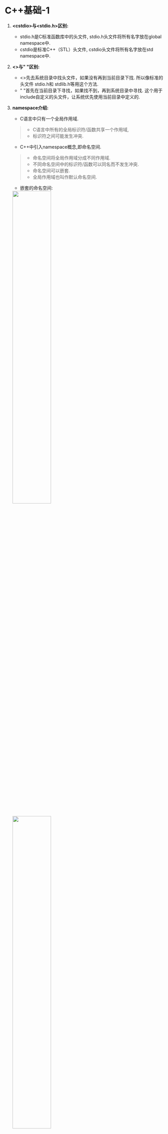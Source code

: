 # C++基础-1

1. **\<cstdio>与<stdio.h>区别:**
   - stdio.h是C标准函数库中的头文件, stdio.h头文件将所有名字放在global namespace中.
   - cstdio是标准C++（STL）头文件, cstdio头文件将所有名字放在std namespace中.
2. **<>与" "区别:**
   - <>先去系统目录中找头文件，如果没有再到当前目录下找. 所以像标准的头文件 stdio.h和 stdlib.h等用这个方法.
   - " "首先在当前目录下寻找，如果找不到，再到系统目录中寻找. 这个用于include自定义的头文件，让系统优先使用当前目录中定义的.
3. **namespace介绍:**
   - C语言中只有一个全局作用域.
   > - C语言中所有的全局标识符/函数共享一个作用域, 
   > - 标识符之间可能发生冲突.

   - C++中引入namespace概念,即命名空间.
   > - 命名空间将全局作用域分成不同作用域.
   > - 不同命名空间中的标识符/函数可以同名而不发生冲突.
   > - 命名空间可以嵌套.
   > - 全局作用域也叫作默认命名空间.

   - 嵌套的命名空间:
   <img src="../image/screenshot_namespace.png" width="50%" height="50%" />
   <img src="../image/screenshot_namespace1.png" width="50%" height="50%" />

   using指令: 可以使用using namespace 指令告诉编译器后续代码正在使用那个命名空间中的标识符/函数.
4. **继承和派生类:**
   - 继承允许我们依据另一个类来定义一个类,这使得创建和维护一个应用程序变得更容易,也达到了重用代码功能和提高效率的效果.
   - 当创建一个类时,不需要重新编写成员变量和成员函数,只需要指定新建的类继承一个已有的类即可.这个已有的类称为基类, 新建的类称为派生类.
   例: 
      单继承:`class derived-class: public/protected/private base-class`  
      多继承: `class derived-class: public/protected/private base-class, public/protected/private base-class1`
   - 继承有三种继承类型:public, protected, private. 我们通常使用public.
     公有继承(public): 当一个类派生自公有基类时,基类的公有成员也是派生类的公有成员,基类的保护成员也是派生类的保护成员,基类的私有成员不能直接被派生类访问,但是可以通过调用基类的公有和保护成员来访问.
     保护继承(protected): 当一个类派生自保护基类时, 基类的公有和保护成员将称为派生类的保护成员.
     私有继承(private): 当一个类派生自私有基类时, 基类的公有和保护成员将成为派生类的私有成员.
5. **访问控制和继承:**
   **在没有继承的情况下，protected和private相同.**
    ![截图](../image/screenshot.png)
6. **重载运算符和重载函数:**  
   - 当调用一个重载函数或重载运算符时，编译器通过所使用的参数类型与定义中的参数类型进行对比,决定选用最合适的定义,选择最合适的重载函数或重载运算符的过程称为**重载决策**.
   - 重载函数: 在同一作用域内,可以声明几个功能类似的同名函数,但是这些函数的形参(个数或类型或顺序)必须不同.
   - 重载运算符: 可以重新定义或重载C++内置的大部分运算符.
      > 重载的运算符是带有特殊名称的函数,函数名是由关键字operator和其后要重载运算符符号构成的,与其他函数一样,重载运算符有一个返回类型和一个参数列表.例:`Box operator+(const Box& b)`
    <img src="../image/screenshot_operator.png" width="30%" height="30%" />
   - 上图例子中中的 if (p1 == p2) 语句，相当于对象p1调用函数“operator==”，把对象p2作为一个参数传递给该函数，从而实现了两个对象的比较。
7. **多态和虚函数:**
   
   <img src="../image/screenshot_duotai.png" width="30%" height="30%" />

   - 上图中导致输出错误的原因是调用函数area()被编译器设置为基类中的版本,这就是所谓的**静态多态**或**静态链接**-函数调用在程序执行前就已经设置好了,故也叫**早绑定**.
  
   <img src="../image/screenshot_duotai_virtual.png" width="30%" height="30%" />

   - 上图中输出正确结果原因是area()函数会在每个子类中具有不同的实现.这就是**多态**的一般使用方式.
   - 虚函数: 是在基类中使用关键字virtual声明的函数. 在派生类中重新定义基类中定义的虚函数时, 会告诉编译器不要静态链接到该函数, 这种操作称为**动态链接**或**后期绑定**.
   - 纯虚函数: 在基类中定义虚函数，以便在派生类中重新定义该函数更好地适用于对象，但是您在基类中又不能对虚函数给出有意义的实现，这个时候就会用到纯虚函数。

   - **虚函数机制：每个含有虚函数的类都有各自的一张虚函数表VTABLE。每个派生类的VTABLE继承了它各个基类的VTABLE，如果基类VTABLE中包含某一项（虚函数的入口地址），则其派生类的VTABLE中也将包含同样的一项，但是两项的值可能不同。如果派生类中重载了该项对应的虚函数，则派生类VTABLE的该项指向重载后的虚函数，如果派生类中没有对该项对应的虚函数进行重新定义，则使用基类的这个虚函数地址。在创建含有虚函数的类的对象的时候，编译器会在每个对象的内存布局中增加一个vptr指针项，该指针指向本类的VTABLE。在通过基类对象的指针（设为bp）调用一个虚函数时，编译器生成的代码是先获取所指对象的vtb1指针，然后调用vtb1所指向类的VTABLE中的对应项（具体虚函数的入口地址）.**

    ```cpp
      // C++ program for function overriding 

      #include <bits/stdc++.h> 
      using namespace std; 

      class base 
      { 
      public: 
      virtual void print () 
      { cout<< "print base class" <<endl; } 

      void show () 
      { cout<< "show base class" <<endl; } 
      }; 

      class derived:public base 
      { 
      public: 
      void print () //print () is already virtual function in derived class, we could also declared as virtual void print () explicitly 
      { cout<< "print derived class" <<endl; } 

      void show () 
      { cout<< "show derived class" <<endl; } 
      }; 

      //main function 
      int main() 
      { 
      base *bptr; 
      derived d; 
      bptr = &d; 

      //virtual function, binded at runtime (Runtime polymorphism) 
      bptr->print(); 

      // Non-virtual function, binded at compile time 
      bptr->show(); 

      return 0; 
      } 

    ```

      > `virtual int area() = 0;` = 0 告诉编译器,函数没有主体, 是纯虚函数.
    当类声明中包含纯虚函数时，这个类就称为一个**抽象基类**, 抽象类不能创建对象.
    [抽象基类](https://mp.weixin.qq.com/s?__biz=MzI3MDQyMDE2OQ==&mid=2247483809&idx=1&sn=144348310332b6a5de32155a7b4318a6&chksm=ead01007dda79911218cc31d467f41635e28f909e22778e83b490cc842a476151ceeb6713c95&mpshare=1&scene=1&srcid=&sharer_sharetime=1592918136665&sharer_shareid=87c63c66f42a4150bca9a3d2a69b5061&exportkey=A7%2B%2Fuf0ZpqScS3kyQlBUPuM%3D&pass_ticket=R96mvFDYo82O%2Fc57eWjA4QoEvDw%2F%2BpQ1a7j09aliMQ1EM4LeBaECwTCGmavT3NOK#rd)

    <img src="../image/lingxingjicheng.png" width="30%" height="30%" />

   - **多重继承:** 继承一个以上的基类, 多重继承容易产生的问题是菱形继承，带来的问题就是`derivedClass`和`baseClass`之间有两条通道，因此在构造`derivedClass`时会调用两次`baseClass`.解决这个问题的方法是采用虚继承——`virtual`继承. 
   [多重继承](https://mp.weixin.qq.com/s?__biz=MzI3MDQyMDE2OQ==&mid=2247483809&idx=1&sn=144348310332b6a5de32155a7b4318a6&chksm=ead01007dda79911218cc31d467f41635e28f909e22778e83b490cc842a476151ceeb6713c95&mpshare=1&scene=1&srcid=&sharer_sharetime=1592918136665&sharer_shareid=87c63c66f42a4150bca9a3d2a69b5061&exportkey=A7%2B%2Fuf0ZpqScS3kyQlBUPuM%3D&pass_ticket=R96mvFDYo82O%2Fc57eWjA4QoEvDw%2F%2BpQ1a7j09aliMQ1EM4LeBaECwTCGmavT3NOK#rd)

8. **数据抽象和数据封装:**
   - 数据抽象指只向外界提供关键信息,并隐藏实现细节.C++类为数据抽象提供了可能,其可以向外界提供用于操作的公有方法,外界实际上并不清楚类的内部实现.
   - 数据抽象和数据封装的好处:
     > 类的内部受到保护,不会因无意的用户级错误导致对象状态受损.
     > 类实现可能随着时间的推移而发生变化,以便对应不断变化的需求,或者应对那些要求不改变用户级代码的错误报告。
9.  **预处理器:**
    - 预处理器是一些指令,指示编译器在实际编译之前所需完成的预处理.
    - 所有的预处理器指令都是以(#)开头,只有空格符可以出现在预处理器之前,预处理器指令不是C++语言,所以它们不会以分号(;)结尾.
      > `#include`指令用于把头文件包含到源文件中.
    - #define预处理指令用于创建符号常量,该符号常量通常被称为**宏**.
      > 例: `#define PI 3.14159`
    - 参数宏:使用#define来定义一个带参数的宏.
      > 例: `#define MIN(a,b) (a < b ? a : b)`
    - 条件编译: 可以用来有选择的对部分程序源代码进行编译.
      <img src="../image/screenshot_define.png" width="100%" height="100%" />
10. **信号处理:**
    - 信号是由操作系统传给进程的中断,会提前终止一个程序,可以通过ctrl+c产生中断.
    - 下表所列信号可以在程序中捕获:
      <img src="../image/screenshot_signal.png" width="70%" height="70%" />
    - C++信号处理库提供signal函数来捕获突发/中断事件.
      > 例: `signal(SIGINT, signalHandler);`  //捕获到ctrl+c中断时执行signalHandler函数.
    - raise()函数:其可以生成突发/中断信号.
      > 例: `raise( SIGINT);` // 可以产生一个与ctrl+c效果相同的一个中断.
11. **异常处理:**
    - C++异常是指在程序运行时发生的特殊情况,比如尝试除以零操作.
    - C++异常处理涉及到三个关键字:
      > throw: 当出现问题时,程序会抛出一个异常.
      > catch: 用于捕获异常,可以捕获C++标准内置的异常(定义在\<exception>中)),也可以自定义异常.
      > try: try块中放置可能抛出异常的代码,try块中的代码被称为**保护代码**.
12. **动态内存:**
    - C++程序中的内存分为两部分:
      > - 栈: 在函数内部声明的所有变量都占用栈内存.
      > - 堆: 用于动态内存分配.
    - 很多时候,我们无法提前预知需要多少内存来存储某个定义变量中的特定信息,所需内存的大小需要在运行时才能确定,这时就需要分配堆中的内存,使用new和delete运算符.
      > 例: `int *array=new int [m];`  //动态分配,数组长度为 m
13. **模板:**
    [模板讲解](https://blog.csdn.net/lms1008611/article/details/81985815)
    - 人们需要编写多个形式和功能都相似的函数或类, 于是C++引人了**函数模板**和**类模板**, 编译器从函数模板和类模板可以自动生成多个函数和类，避免了程序员的重复劳动.
      例: ./template/template.c
    * 函数模板:
    > 函数模板可以用来创建一个通用的函数，以支持多种不同的形参，避免重载函数的函数体重复设计.
    ```
      template<typename(或class) T>
      <返回类型><函数名>(参数表)
      {
        函数体
      }
    ```
14. **智能指针:**
    - 动态内存管理经常会出现两种问题: 一种是忘记释放内存, 会造成内存泄漏; 一种是尚有指针引用内存的情况下就释放了它, 就会产生引用非法内存的指针.
    - 为了更加容易（更加安全）的使用动态内存, 引入了智能指针的概念. 智能指针的行为类似常规指针, 重要的区别是它负责自动释放所指向的对象.
    - 智能指针分类:
      > unique_ptr: 持有对对象的独有权, 即unique_ptr不共享它所管理的对象(两个unique_ptr不能指向一个对象).
      > shared_ptr: 共享所有权的智能指针，允许多个指针指向同一个对象.
      > weak_ptr: 不控制所指向对象生存期的智能指针，它指向一个由shared_ptr管理的对象，将一个weak_ptr绑定到一个shared_ptr不会改变shared_ptr的引用计数。一旦最后一个指向对象的shared_ptr被销毁，对象就会被释放，即使有weak_ptr指向对象，对象还是会被释放.
15. **引用:**
    - 引用不是对象, 而是一个对象的一个别名.
    - 定义指针时编译器会自动分配内存, 而引用不会单独分配空间.
    - 指针作为参数时, 会拷贝指针作为参数, 由于指针指向的是一个对象, 因此在函数内可以实现对指针所指向对象的修改. 引用作为参数时, 实际是传递对象的本身因此不需要拷贝. 
16. **vector:**
    - vector将元素存储在连续内存空间中, 当添加的元素超过原先分配的内存大小时, 就需要重新申请空间, 并把原来的元素移到新的内存中. 通常vector实现通常会比空间需求分配更大的空间, 以避免在添加元素时频繁的重新分配空间并对数据进行移动.
17. **class**和**struct**: 本质没有区别(都可以定义类), 只是默认访问控制权限不同(class默认为private, struct默认为public)
18. **sizeof**: 其是操作符而不是函数, 结果为参数数据占用的空间大小而不是参数维数.
    **strlen**: 从参数所指向的内存开始往后计数, 直到内存中的内容为0(即'\0').
    **string**: 字符串是以'\0'结尾的字符数组.

    <table><tr><td bgcolor=AntiqueWhite>char *str3 = "hello";//最后有一个”隐形“的'\0'
    
    printf("test3 %lu %lu\n\n", sizeof(str3), strlen(str3)); //8 5
    注: str3并不是一个数组，而是一个字符指针, 因此sizeof(str3)为8, strlen还是从str3指向的地址开始，直到遇到’\0’，即得到长度5</td></tr></table>
    <table><tr><td bgcolor=AntiqueWhite> char str1[8] = "hello";
    
    printf("test1 %lu %lu\n\n", sizeof(str1), strlen(str1)); //8 5
    注: str1占用空间是8，而strlen仍然是5</td></tr></table>
    <table><tr><td bgcolor=AntiqueWhite> char str2[] = {'h','e','l','l','o'};
    
    printf("test2 %lu %lu\n\n", sizeof(str2), strlen(str2)); //5 10
    注: 在str2中没有看到'\0'，所以你可能看到的结果是10，也可能是另外一个莫名其妙的值，甚至可能导致程序崩溃</td></tr></table>
    <table><tr><td bgcolor=AntiqueWhite> char str4[] = "hello";
    
    testArr(str4);//8 5 
    注: 当数组作为参数时，实际上只是一个指针，所以用sizeof计算时，会得到8</td></tr></table>
    <table><tr><td bgcolor=AntiqueWhite> char str6[10] = {0};
    
    printf("test6 %lu %lu\n\n", sizeof(str6), strlen(str6)); //10 0
    注: sizeof结果为10，但是由于都是0，因此strlen得到长度位0</td></tr></table>
    <table><tr><td bgcolor=AntiqueWhite> char str7[5] = "hello";
    
    printf("test7 %lu %lu\n\n", sizeof(str7), strlen(str7)); //5 10
    注: sizeof结果是5，它没有空间容纳最后的’\0’, 因此导致strlen计算的结果和test2一样，可能会是任意值</td></tr></table>

19. **const用法:**
	参考资料[链接](https://www.jb51.net/article/118141.htm)
	1. 修饰常量:
	> * 基本原则: const 变量不可修改.
	2. const与指针:
	> const与指针的关系分为两种: 
	> * `const int* val`或`int const *val`: 可以改变指针指向，不能改变所指变量的值.
	> * `int* const val`: 不能改变指针指向，可以改变所指变量的值.
	> 总结: **左定值, 右定向**
    3. const修饰类对象:
	> * 基本原则: const修饰类对象时，其对象中的任何成员都不能被修改. const修饰的对象，该对象的任何非const成员函数都不能调用该对象，因为任何非const成员函数都会有修改成员变量的可能.
	4. const修饰类的成员变量
	> * 基本原则: const修饰的成员变量不能被修改，同时只能在初始化列表中被初始化，因为常量只能被初始化，不能被赋值.
	5. const修饰类的成员函数:
	> * 基本原则: 不能修改对象中的成员变量, 也不能调用类中任何非const成员函数(因为调用非const成员函数可能会修改对象中的成员变量).

20. **const常量与define宏定义的区别:**
	1. 处理阶段不同:
	> define是在预处理阶段，define常量从未被编译器看见，因为在预处理阶段就已经替换了. 而const常量在编译阶段使用.
	2. 类型和安全检查不同:
	> define没有类型，不做任何检查，仅仅是字符替换，没有类型安全检查，并且在字符替换时可能会产生意料不到的错误. const常量有明确的类型，在编译阶段会进行类型检查.
	3. 存储方式不同:
	> define是字符替换，有多少地方使用，就会替换多少次，不会分配内存. 编译器通常不会为const常量分配空间，只是将它们保存在符号表内，使他们成为一个编译期间的一个常量，没有读取内存的操作，效率也很高.
	
21. **static作用:**
	参考资料[链接](https://www.jianshu.com/p/321afbde1b48)
	1. 全局静态变量: 
   	> * 在全局变量前加关键字static, 全局变量就定义成为一个全局静态变量.
	> * 内存中位置: 静态存储区(在整个程序运行期间一直存在)
	> * 初始化: 未经初始化的全局静态变量会被自动初始化为0(自动对象的值是任意值)
	> * 静态全局变量与普通全局变量的区别在于: 全局静态变量在声明他的文件之外是不可见的，准确地说是从定义之处开始，到文件结尾．其他文件中可以定义相同名字的变量，不会产生冲突. 
	> 例: 加了static关键字的全局变量只能在本文件中使用. 例如在a.c中定义了static int a=10;那么在b.c中用extern int a是拿不到a的值得，a的作用域只在a.c中.

    2. 局部静态变量: 
   	> * 在局部变量前加上关键字static, 局部变量就变成一个局部静态变量.
	> * 内存中位置: 静态存储区
	> * 初始化: 未经初始化的全局静态变量会被自动初始化为0(自动对象的值是任意值)
	> * 作用域: 作用域仍为局部作用域，当定义它的函数或语句块结束的时候，作用域结束．但是当局部静态变量离开作用域后并没有销毁，而是仍然驻留在内存当中，只不过我们不能再对它进行访问，直到该函数再次被调用，并且值不变．
 
    3. 静态函数: 
	> * 在函数返回类型前加关键字static, 函数就定义为静态函数. 函数的定义和声明在默认情况下都是extern的, 静态函数与普通函数不同，它只能在声明它的文件中可见，不能被其他文件所使用.
	> 定义静态函数的好处在于: 静态函数不能被其他文件使用, 其他文件中可以定义相同名字的函数，不会发生冲突.

	4. 类的静态成员:
	> * 相对于非静态数据成员(每个实例都会有一个数据成员的拷贝), 静态数据成员在程序中有且仅有一个拷贝, 由该类型的实例对象所共享. 也就是说，**静态数据成员是该类的所有对象共有的**. 
	> * 因为静态数据成员在全局区，属于类所有对象共享，所以，它不属于特定的实例，在没有产生类实例的作用域也可见，即在没有产生类实例时，我们就可以操作它.
	> * 与全局变量相比，静态数据成员具有两个优势: 第一，静态数据成员没有进入程序的全局命名空间，所以不存在与其他名字冲突的可能性，另外一点，静态数据成员可以是private成员，而全局变量不行，从这一方面说，静态数据成员维护了类的封装性.

	5. 类的静态函数:
	> * 与静态数据成员一样，我们可以为类创建静态成员函数，它为类的全部实例服务．
	> * 静态成员函数的this指针是缺省的，这很好理解，因为其并不属于某一个对象; 而普通成员函数一般都隐藏了一个指向自身的this指针.
	> * 因为静态成员函数的this指针是缺省的，所以其没办法访问类的非静态成员函数（联系this指针的作用），只能访问类的静态数据成员和静态成员函数.
	> * 因为静态成员函数的this指针是缺省的，所以不能将其定义为虚函数，因为虚函数表需要通过this指针访问。同理静态成员变量也无法使用虚函数.

	**注: 对一个类中成员变量和成员函数来说，加了static关键字，则此变量/函数就没有了this指针了，必须通过类名才能访问.**

22. **指针和引用的区别:**
	1. 指针有自己的一块空间, 而引用只是一个别名.
	2. 使用sizeof看一个指针大小为8(64为操作系统), 而引用则是被引用对象的大小.
	3. 指针可以被初始化为NULL, 而引用必须被初始化且必须是一个已有对象的引用.
	4. 作为参数传递时，指针需要被解引用才可以对对象进行操作，而直接对引用的修改都会改变引用所指向的对象.

23. **数组和链表的区别:**
	参考资料[链接](https://www.nowcoder.com/tutorial/93/2550f96bf7034399a3eb6dd3dafdce82)
	1. 数组: 
	> * 数组将元素在内存中连续存放, 可以通过下标快速访问数组中的任何元素. 数组在非末尾插入和删除数据效率低, 插入和删除数据时都会产生数据在内存中的移动和拷贝.
	2. 链表:
	> * 链表中的元素在内存中不是顺序存储的，而是通过存在元素中的指针联系到一起. 如果要访问链表中一个元素，需要从第一个元素开始，一直找到需要的元素位置. 但是增加和删除一个元素对于链表数据结构就非常简单了，只要修改元素中的指针就可以了. 

24. **C++内存管理:**
	参考资料[链接](https://www.jianshu.com/p/19771f5a89ea)
	1. 栈区(stack): 存放为运行时函数分配的局部变量、函数参数、返回数据、返回地址等. 函数执行结束后栈区自动释放. 栈内存分配效率高，由操作系统和编译器自动分配，但存储空间有限.
	2. 堆区(heap): 调用new/malloc函数时在堆区动态分配内存，同时需要调用delete/free来手动释放申请的内存, 否则可能会发生内存泄露和内存越界情况.
	3. 全局区(静态区): 存储程序的全局变量和静态变量.
	4. 常量区: 常量区内存空间存储常量（包括字符串等内容）.
	5. 代码区: 代码区存放函数体的二进制代码.

25. **静态链接库与动态链接库:**
    1. 当程序与静态库链接时，库中所有的目标文件都会被copy到可执行文件中，造成代码量增多. 而动态库是在运行时才将代码copy到内存中.
    2. 因为静态库是在编译的时候就已经完成copy，所以运行速度快，而动态库是在运行的时候才拷贝需要的函数，所以运行速度慢（可以理解为静态库是以空间换了时间）.
    3. 动态库是被多个程序共享，而静态库是每个程序拥有自己的一份copy.
    4. 如果需要对程序中的库进行修改和优化，使用动态库只需要重新将库编译即可；而使用静态库则需要将依赖静态库的文件都重新编译.

26. **inline函数的作用:**
	1. 优点: 指定为内联函数避免频繁调用消耗大量的栈空间。将函数指定为inline，就是在其调用位置展开，从而能对提高运行效率(不用再去寻找函数的实现).
	2. 缺点: 在调用位置展开从而也决定了内联函数的缺点，增大了代码量，从而消耗了内存空间.

27. **extern关键字的作用:**
	告诉编译器，这是一个全局变量或函数，如果在本文件中没有找到相应的变量或函数，可以在后面或其他文件中寻找.

28. **哪些情况下必须使用初始化列表:**
	1. 初始化类的成员有两种方式，一是使用初始化列表，二是在构造函数体内进行赋值操作. 使用初始化列表主要是基于性能问题.
	2. 常量成员，引用类型成员必须采用初始化列表形式，因为这两种成员只能初始化，不能赋值.
	3. 对于没有构造函数的类类型，因为使用初始化列表可以不必调用默认构造函数来完成初始化, 而直接调用拷贝构造函数初始化，这样是非常高效的.

29. **指针函数和函数指针:**
	1. 指针函数，简单的来说，就是一个返回指针的函数，其本质是一个函数，而该函数的返回值是一个指针.
	> 例: `int *fun(int x,int y)`
	2. 函数指针: 指向函数入口地址的指针. **指向函数的指针变量不是固定指向哪一个函数的，而只是表示定义了一个这样类型的变量，它是专门用来存放函数的入口地址的; 在程序中把哪一个函数的地址赋给它，它就指向哪一个函数**.
	> * 参考资料[链接1](https://www.jianshu.com/p/405a81d8e7b4)
	> * 参考资料[链接2](https://www.jianshu.com/p/6e858052b0f9)
	> * 格式: 类型名 (*指针变量名)(函数参数列表)
	> * 函数指针的用途: 调用函数和做函数的参数.

30. **#和##区别:**
	参考资料[链接](https://www.jianshu.com/p/595bd0d4eff3)
	> #: 预处理阶段进行替换.
	> ##: 将##前面与##后面的内容做连接，构成一个新的值，这个新的值不是一个字符串.

31. **单引号(')和双引号("):**
	> 单引号: 表明单个字符.
	> 双引号: 表示字符串.

32. **野指针:**
	> 1. 定义: 指向一个已删除的对象或未申请访问受限内存区域的指针.
	> 2. 产生原因: 
	> * 未初始化指针变量: 
	`int i = 3;`
	`int* p;`
	`*p=i;`  //野指针, p指向的内存访问受限. 因为指针未初始化，**指向的内存块是随机的**.
	> * 指针释放后之后未置空(悬空指针).
	`int i = 3;`
	`int* p = new int[3]`
	`delete [] a;`
	`*p = 3; `  // 野指针, p指向的内存访问受限. 此内存块已被delete释放.

33. **register关键字:**
	> 1. register关键字请求编译器将变量尽可能存储在CPU内部存储器中, 而不是通过内存寻址访问, 以提高效率. 
		注: 如果定义了很多register变量, 可能会超过CPU的寄存器个数, 超过容量, 因此是尽可能.
	> 2. register修饰的几点限制:
	> * register变量必须是能被CPU所接受的类型. 这通常意味着register变量必须是一个单个的值，并且长度应该小于或者等于整型的长度. 不过，有些机器的寄存器也能存放浮点数.
    > * 因为register变量可能不存放在内存中，所以不能用“&”来获取register变量的地址. 由于寄存器的数量有限，而且某些寄存器只能接受特定类型的数据（如指针和浮点数），因此真正起作用的register修饰符的数目和类型都依赖于运行程序的机器，而任何多余的register修饰符都将被编译程序所忽略. 在某些情况下，把变量保存在寄存器中反而会降低程序的运行速度. 因为被占用的寄存器不能再用于其它目的; 或者变量被使用的次数不够多，不足以装入和存储变量所带来的额外开销.
    > * 早期的C编译程序不会把变量保存在寄存器中，除非你命令它这样做，这时register修饰符是C语言的一种很有价值的补充. 然而，随着编译程序设计技术的进步，在决定那些变量应该被存到寄存器中时，现在的C编译环境能比程序员做出更好的决定. 实际上，许多编译程序都会忽略register修饰符，因为尽管它完全合法，但它仅仅是暗示而不是命令.
	> 3. **C++编译器有自己的优化方式，即使不使用register关键字编译器也会自动优化.**

34. **override关键字:**
	参考资料[链接](http://c.biancheng.net/view/1561.html)
	> override关键字告诉编译器, 该函数应该**覆盖**基类中的函数. 如果该函数实际上没有覆盖任何函数, 例如形参类型不同则无法覆盖, 则会导致编译器报错.

35. **STL--string类**
* C++ 从 C 继承的字符串概念仍然是以 '\0' 为结束符的 char 数组。
* 字符串中元素的访问可使用两种方法访问字符串中的单一字符：下标操作符[] 和成员函数at()，两者区别：
  > 1）下标操作符 [] 在使用时不检查索引的有效性
	> 2) 函数 at() 在使用时会检查下标是否有效。
* find() 函数和没有搜索到期望的字符（或子串），则返回 npos；若搜索成功，则返回搜索到的第 1 个字符或子串的位置

36. **STL--容器**
容器资料[链接](http://c.biancheng.net/stl/sequence_container/)
* array<T,N> (数组容器) ：是一个长度固定的序列，有 N 个 T 类型的对象，不能增加或删除元素。
* vector<T> (向量容器) ：是一个长度可变的序列，用来存放T类型的对象。必要时，可以自动增加容量，但只能在序列的末尾高效地增加或删除元素。
* deque<T> (双向队列容器) ：是一个长度可变的、可以自动增长的序列，在序列的两端都不能高效地增加或删除元素。
* list<T> (链表容器) 是一个长度可变的、由 T 类型对象组成的序列，它以双向链表的形式组织元素，在这个序列的任何地方都可以高效地增加或删除元素。访问容器中任意元素的速度要比前三种容器慢，这是因为 list<T> 必须从第一个元素或最后一个元素开始访问，需要沿着链表移动，直到到达想要的元素。
* forward list<T> (正向链表容器) ：是一个长度可变的、由 T 类型对象组成的序列，它以单链表的形式组织元素，是一类比链表容器快、更节省内存的容器，但是它内部的元素只能从第一个元素开始访问。

37. **STL--map容器**
**map容器资料[链接](http://c.biancheng.net/stl/map/)** ,map容器是一种关联容器，对象的位置取决于和它关联的键的值。
**map容器有四种：**
  > 1. map<K,T>: 保存pair<const K,T>类型的元素。map容器中的每个键值都是唯一的，不允许有重复的键值，可以进行一对一或者一对多的映射。map容器中的元素都是有序的，元素在容器中内的顺序是通过比较键确定的。
	> 2. multimap<K,T>:与map<K,T>容器类似，也会对元素排序。不通点在于multimap容器允许使用重复的键值。
	> 3. unordered_map<K,T>:其中的pair<const K,T>元素的顺序并不是由键值确定的，而是由键值的哈希表决定的。
	> 4. unordered_map<K,T>:也可以通过键值生成的哈希值来确定对象的位置，允许有重复的键值。

38. **map容器：**
- map<K,T>每个T类型的对象都有一个关联的K类型的键。容器内对象的位置是通过比较键决定的,map 使用 less<K> 对元素排序。
- STL map 容器对元素的组织方式并没有具体要求，但元素一般都会保存在一个平衡二叉树中。容器中的元素被组织成一个平衡二叉树，因而树的高度——根节点和叶节点之间的高度是最低的。如果每个节点的左子树和右子树的高度差不超过 1，那么可以说这棵二叉树就是平衡的。
- map<K，T> 中的每个元素都是同时封装了对象及其键的 pair<const K，T> 类型对象，这里不能修改 const K，否则会影响容器结构。
- map元素创建函数：
	> pair<const K,T>和make_pair:插入map中不存在的元素。例：std::pair<char,int>('a',100)
	> make_pair <T1,T2>()  例：std::make_pair("Ann",25)
- map插入元素函数：
  > 成员函数 insert():返回一个 pair<iterator,bool> 对象。对象的成员 first 是一个map<K,T>迭代器, 它要么指向插入元素，要么指向阻止插入的元素。如果 map 中已经保存了一个和这个键相同的对象，就会出现后面这种情况。这个对象的成员变量 second (布尔型)是返回对象，如果插入成功，返回值为 true，否则为 false。
- map获取元素函数：
  > 成员函数 at() 返回的是参数键对应的对象。如果这个键不存在，就会拋出 out_of_range 异常。
	> 成员函数 find() 可以返回一个元素的迭代器，这个元素的键值和对象匹配。
- map删除元素函数：
  > 成员函数erase(): 通过迭代器或键值删除元素
- map迭代器：
  > for (std::map<char,int>::iterator it=mymap.begin(); it!=mymap.end(); ++it)
				std::cout << it->first << " => " << it->second << '\n';

39. **emplace_back()取代push_back():**
> push_back()函数向容器中加入一个临时对象时，首先会调用构造函数生成这个对象，然后调用拷贝构造函数将这个对象放入容器中，最后释放临时对象。
> emplace_back()函数向容器中加入临时对象，临时对象原地构造，没有赋值或移动的操作。
**emplace()与insert():**
> 与上例相同
**综上：emplace_back()/emplace()相比push_back()/insert()最大的作用是避免了不必要的临时变量，因此执行速度快、效率更高。**

40. **virtual析构函数**:
> 定义一个父类的指针，指向子类对象，而在delete 父类指针时，期望释放对象。但父类析构函数不加Virtual修饰，则只会调用父类析构函数，而不调用子类析构函数，导致只释放了对象的父类部分，而子类部分没有释放.

41. **explicit关键字:**
> 主要是用来修饰类的构造函数，表明该构造函数是显式的，禁止单参数构造函数的隐式转换, 即如果c++类的其中一个构造函数有一个参数，那么在编译的时候就会有一个缺省的转换操作：将该构造函数对应数据类型的数据转换为该类对象。
[explicit讲解1](https://www.jb51.net/article/101557.htm)
[explicit讲解2](https://www.cnblogs.com/gklovexixi/p/5622681.html)

42. **C++类中的特殊成员函数:**
  六个函数特殊成员函数分别是：  
  * 默认构造函数:
    > 默认构造函数指不需要参数就能初始化的构造函数。包含无参和所有参数有默认值两种类型的构造函数。
  * 复制构造函数:
    > 复制构造函数用于将一个对象复制到新创建的对象中，它用于**利用一个同类对象初始化一个新创建的对象**.
    > 复制构造函数行参必须是`const reference`原因[链接](https://www.geeksforgeeks.org/copy-constructor-argument-const/)：
    ```cpp
          #include<iostream> 
          using namespace std; 
            
          class Test 
          { 
            /* Class data members */ 
          public: 
            Test(Test &t) { /* Copy data members from t*/} 
            Test()        { /* Initialize data members */ } 
          }; 
            
          Test fun() 
          { 
              cout << "fun() Called\n"; 
              Test t; 
              return t; 
          } 
            
          int main() 
          { 
              Test t1; 
              Test t2 = fun(); 
              return 0; 
          } 
          // error: cannot bind non-const lvalue reference of type ‘Test&’ to an rvalue of type ‘Test’  Test t2 = fun();
      ```

    > 默认复制构造函数的功能局限:默认的复制构造函数是逐个复制非静态成员的值. 这种复制操作是**浅拷贝**.因此在以下场景需要提供显式地复制构造函数.
    > - 类声明中包含静态成员变量
    > - 类成员是使用new分配动态内存来初始化的指向数据的指针

  * 赋值运算符:
    > 赋值运算符在将已有的对象赋给另一个对象的时候调用.
    > 默认的赋值运算符也是对成员进行逐个的值复制——**浅拷贝**.
  * 析构函数
  * 移动构造函数
    > C++11新增，该类的右值对象为参数的构造函数，其余同复制构造函数。
  * 移动复制运算符
    > 同复制赋值运算符，唯一不同是参数为右值。
  **C++11新增了=default和=delete函数修饰符，提示编译器使用默认或者删除默认的特殊函数。需要注意的是这两个修饰符只能修饰上述特殊函数.**
  [default讲解](https://mp.weixin.qq.com/s?__biz=MzI2OTA3NTk3Ng==&mid=2649284831&idx=1&sn=177853e985bb3d443b736e7f63152a9d&chksm=f2f993b8c58e1aae2f353beefa1dd30b50ec5ecde2e9f18a5af799286deb5a125305b5232b00&mpshare=1&scene=1&srcid=0326Mq0sWvh9bTYMTlZumlTn&sharer_sharetime=1585311683398&sharer_shareid=87c63c66f42a4150bca9a3d2a69b5061&exportkey=AxJXk5ZcW%2B1aJ7YUQJGB0%2BI%3D&pass_ticket=QGB2T9QUKj9%2FDBqTZFRux2fE2MBP33SOaQpnm2b6PMup%2BAIscHX8wNq7hY6vPvW%2F#rd)
  [特殊成员函数讲解](https://www.jb51.net/article/155953.htm)

43. **多进程和多线程:**
  * 基于进程的多任务处理是**程序的并发执行**.
  * 基于线程的多任务处理是同一**程序的片段的并发执行**.
  > 多线程程序包含可以同时运行的两个或多个部分。这样的程序中的每个部分称为一个线程，每个线程定义了一个单独的执行路径.
  > 多个线程访问同一资源时，为了保证数据的一致性，最简单的方式就是使用 mutex（互斥锁）.
  [互斥锁讲解](https://www.cnblogs.com/zhanghu52030/p/9166737.html)

44. **左值,右值和左值引用,右值引用:**
  [左,右值含义](https://www.jianshu.com/p/d19fc8447eaa)
  * C++11中可以取地址的、有名字的就是左值.
  * C++11中不能取地址的、没有名字的就是右值（将亡值或纯右值）.
  **区分左值和右值的便捷方法：看能不能对表达式取地址，如果能，则为左值，否则为右值.**

  * 左值引用就是对一个左值进行引用的类型. 右值引用就是对一个右值进行引用的类型.
  **左值引用只能绑定左值，右值引用只能绑定右值，如果绑定的不对，编译就会失败.**
  
  > 1. 左值引用， 使用 T&, 只能绑定左值
  > 2. 右值引用， 使用 T&&， 只能绑定右值
  > 3. 常量左值， 使用 const T&, 既可以绑定左值又可以绑定右值
  > 4. 已命名的右值引用，编译器会认为是个左值

45. **深浅拷贝:**
  [深浅拷贝含义1](https://www.jb51.net/article/120922.htm)
  [深浅拷贝含义2](https://www.yanbinghu.com/2020/01/05/12139.html)
  * 浅拷贝:指的是仅拷贝对象的所有成员，而不包括其引用对象（例如指针指向的内容）.
  * 深拷贝:除了拷贝其成员本身的值之外，还拷贝的成员指向的动态内存区域等类似的内容.

46. **static_cast:**
  * 用于基类和派生类之间指针或引用的转换
    > 上行转换（派生类转换为基类）是安全的.
    > 下行转换（基类转换为派生类）是不安全的(因为没有动态类型检查).
  * 基本类型数据之间的转换.
  * 空指针转换为目标类型的指针.
  * 任何类型转换为`void`类型.

  注意：static_cast不能转换掉expression的const、volatile、或者__unaligned属性

47. **dynamic_cast:**
  * 用于基类和派生类之间指针或引用的转换
    > 上行转换和下行转换都是安全的，还可以用于类之间的交叉转换.

48. **const_cast:**
  * `const_cast` 用于移除变量的`const`或者`volatile`限定符(只能进行指针、引用类型转换).

49. **reinterpret_cast:**
  * `reinterpret_cast`可以用来处理无关类型之间的转换.

50. **原码，反码和补码:**
  * 原码，反码和补码: [原码，反码和补码讲解](http://www.itheima.com/news/20200116/103436.html)
    - 原码: 原码就是符号位加上真值的绝对值，即用第一位表示符号，其余位表示值.
      > [+1]（原码） = 0000 0001
      > [-1]（原码） = 1000 0001
      > 原码是人脑最容易理解和计算的表示方式.
    - 反码: 正数的反码是其本身，负数的反码是在其原码的基础上，符号位不变，其余各个位取反.
      > [+1] = [00000001]（原码）= [00000001]（反码）
      > [-1] = [10000001]（原码）= [11111110]（反码）
      > 可见如果一个反码表示的是负数，人脑无法直观的看出来它的数值。通常要将其转换成原码再计算.
    - 补码: 正数的补码就是其本身，负数的补码是在其原码的基础上，符号位不变，其余各位取反，最后+1.
      > [+1] = [00000001]（原码） = [00000001]（反码） = [00000001]（补码）
      > [-1] = [10000001]（原码） = [11111110]（反码） = [11111111]（补码）
      > 对于负数，补码表示方式也是人脑无法直观看出其数值的。通常也需要转换成原码在计算其数值.

    * 补码做为计算机中二进制储存形式.
    * 补码产生原因: 在计算机中的数值运算归根截底都是加法运算, 原码和反码在计算减法运算时不能解决所有问题，因此补码恰好解决了所遇到的问题.[详见](http://www.itheima.com/news/20200116/103436.html)

51. **this:**
  * `this`指针是所有成员函数的**隐含参数**, 可以通过`this`指针访问对象的非静态函数和成员变量。
  [this 指针](http://c.biancheng.net/view/170.html)

52. **类成员初始化列表:**
  [Member Initializer List](https://www.geeksforgeeks.org/when-do-we-use-initializer-list-in-c/)
  [Member Initializer List Example](https://www.geeksforgeeks.org/output-of-c-program/)
  * 优先使用成员初始化列表而不是构造函数内初始化，因为成员初始化列表效率更高些.
  > 构造函数内初始化：先调用构造函数+赋值运算符
  > 初始化列表: 拷贝构造函数

53. **类的前置声明:** (详见`./design_pattern/adapter_pattern.cpp`) 
    [类的前置声明一](https://mp.weixin.qq.com/s?__biz=MzI3MDQyMDE2OQ==&mid=2247483747&idx=1&sn=f31b2047e10cc040b68005d30f11de41&chksm=ead010c5dda799d308303a3ca44b99cb5b618f3650abc50420cebf469eeb34e3ff87f5019e13&mpshare=1&scene=1&srcid=&sharer_sharetime=1592924309287&sharer_shareid=87c63c66f42a4150bca9a3d2a69b5061&exportkey=AwZ2A%2BZsNrCDwHN6uHs%2B6AQ%3D&pass_ticket=R96mvFDYo82O%2Fc57eWjA4QoEvDw%2F%2BpQ1a7j09aliMQ1EM4LeBaECwTCGmavT3NOK#rd)

    [类的前置声明二](https://mp.weixin.qq.com/s?__biz=MzI3MDQyMDE2OQ==&mid=2247483756&idx=1&sn=77b3877bdbe4f4e2cc80dd1d64dc10ec&chksm=ead010cadda799dc4ebeab07267235595bcbb2b1a4558b5694d1199bc2eec9b230d1ec42c0f3&mpshare=1&scene=1&srcid=&sharer_sharetime=1592960426181&sharer_shareid=87c63c66f42a4150bca9a3d2a69b5061&exportkey=A7ESpiU5x4cScY7UASjmL18%3D&pass_ticket=8lPzPI0TIY4zO2p8OJ6ssxZkPe4tS%2B5wv9IW0WvqUkJXLUSr0XKlxi64x2vY7qvS#rd)

    - 类的前置声明应用场景: 利用前置类型声明解决文件循环引用.
    - 类的前置声明使用: 使用前置类型声明只允许声明这个类型的指针和引用.
    - 通过解决头文件的循环引用问题，可以有以下启发:
      > 如果使用的仅仅是一个类的指针，没有使用这个类的具体对象（非指针), 也没有访问到类的具体成员，那么前置声明就可以了. 因为指针这一数据类型的大小是特定的，编译器可以获知.
      > 如果可以不包含头文件，那就不要包含, 尽量使用前置声明解决问题(因为前置类声明不能获得类的定义，因此当用到类的成员函数或成员变量时，需要通过包含头文件的方式获取类的定义，而前置类声明无法做到这点).
      > 尽量在CPP文件中包含头文件，而不要在头文件中包含.
    - 类的前置声明优点: 使用前置类型声明只允许声明这个类型的指针和引用, 由于指针类型的大小是固定的, 因此对于上述代码来说ClassInfo类的大小始终是固定的，不管Student类有多复杂, 因此前置类型声明极大的减小了类的大小.

54. **多线程:**
    ```cpp
    #include <iostream>
    #include <thread>

    void function_1() 
    {
      std::cout << "I'm function_1()" << std::endl;
    }

    int main() 
    {
      std::thread t1(function_1);
      // do other things
      t1.join();
      return 0;
    }
    ```
    - **同时声明的多线程运行的顺序不一定与定义相同.**

    - `join()`([join与detach](https://www.jianshu.com/p/5d273e4e3cbb)): 主线程会一直阻塞直到子线程执行完成, 即等待子线程结束后在结束主线程.
    - `detach()`: 将`t1`线程放在后台运行,所有权和控制权交给`C++`托管，以确保与线程相关的资源在线程退出后能被正确的回收. 这种被分离的线程被称为**守护线程（daemon threads）**, 线程分离后即使该线程的对象被析构，线程还是能够在后台运行的，只是主线程不能通过对象名与这个线程进行通讯.

    
    - **竞争条件(race condition)([竞争条件与互斥锁](https://www.jianshu.com/p/4a2578dd9b5d)):**最常见的就是**数据竞争(data race)**,即线程之间共享数据.
    - 使用互斥锁`std::mutex`进行资源保护, **`lock()`与`unlock()`**对资源进行上锁和解锁. 但是当`lock()`和`unlock()`之间的语句发生了异常，`unlock()`语句没有机会执行进而导致导致资源一直处于上锁状态.
    - `std::lock_guard`可以解决`unlock()`未执行导致资源一直上锁的情况. `lock_guard`在类的构造函数中创建资源，在析构函数中释放资源.
  
    
    - **死锁([死锁](https://www.jianshu.com/p/c01e992a3d9d)):**当某个`mutex`上锁后一直不释放，另一个线程访问该锁保护的资源的时候，就会发生死锁，这种情况下使用`lock_guard`就可以保证析构时能释放资源，但是当需要使用两个及以上互斥元的时候，仅仅使用`lock_guard`并不能保证不会发生死锁，因此避免死锁方法如下:
    > 1. 严格规定上锁的顺序，按照相同的顺序上锁
    > 2. 如果想同时对多个互斥锁上锁，要使用`std::lock(mutex1,mutex2)`对多个互斥锁同时上锁.

    
    - **`unique_lock`([unique_lock](https://www.jianshu.com/p/34d219380d90))**: `lock_guard`只能保证在构造和析构的时候执行上锁和解锁操作，而其本身并没有提供上锁和解锁的接口, 当需要分块上锁资源时, 则需要实例化多个`lock_guard`对象, 而`unique_lock`提供了`lock()`和`unlock()`接口，能记录现在处于上锁还是没上锁状态，在析构的时候，会根据当前状态来决定是否要进行解锁. 但是`unique_lock`的效率低于`lock_guard`.

    
    
    - **`condition_variable`([condition_variable1](https://www.jianshu.com/p/c1dfa1d40f53))([condition_variable2](https://www.bbsmax.com/A/KE5Q11ly5L/))**:其中`wait()`可以让线程进入**休眠状态**, 在生产消费模式时，当消费者发现队列中没有数据时，就可以通过`wait()`让自己休眠，通过`notify_one()`唤醒处于`wait()`中的条件变量（`condition_variable`）.
    ```cpp
        #include <thread>
        #include <iostream>
        #include <queue>
        #include <mutex>
        #include <condition_variable> 

        std::mutex mx;
        std::condition_variable cv;
        std::queue<int> q;
        bool finished = false;

        void producer(int n) 
        {
          for(int i=0; i<n; ++i) 
          {
            {
              std::lock_guard<std::mutex> lk(mx);
              q.push(i);
              std::cout << "pushing " << i << std::endl;
            }
            cv.notify_one();
          }
          {
            std::lock_guard<std::mutex> lk(mx);
            finished = true;
          }
          cv.notify_one();
        }

        void consumer() 
        {
          while (true) 
          {
            std::unique_lock<std::mutex> lk(mx);
            cv.wait(lk, []{ return finished || !q.empty(); }); // 此处加条件阻塞是为了防止可能由于系统的不确定原因唤醒(被称作伪唤醒)
            /*
            while (q.empty()) // 循环判断也可以避免伪唤醒
            {
              cv.wait(lk);   
            }
            */
            while (!q.empty()) 
            {
              std::cout << "consuming " << q.front() << std::endl;
              q.pop();
            }
            if (finished) break;
          }
        }

        int main() 
        {
          std::thread t1(producer, 10);
          std::thread t2(consumer);
          t1.join();
          t2.join();
          std::cout << "finished!" << std::endl;
        }
    ```

    - **future、promise、async、packaged_task:** 这几个模板函数均是为了使线程异步运行.
    ```cpp
    #include <iostream>
    #include <thread>

    void function_1(int& var)
    {
      std::this_thread::sleep_for(std::chrono::milliseconds(5000));
      var = var * 6;
    }

    int main()
    {
      int a = 4;
      std::thread t1(function_1, std::ref(a));
      std::cout << "return var a is : " << a << std::endl;
      t1.join();
      return 0;
    }
    ```
    通过如上代码可以得到结果: `return var a is : 4`, 结果并不是期望的`24`，原因是主线程没有等到子线程执行完成就获取参数`a`. 假如想要等子线程执行完在获取相应参数需要用如下实现:
    ```cpp
    #include <iostream>
    #include <thread>
    #include <future>

    int function_1(int var)
    {
      std::this_thread::sleep_for(std::chrono::milliseconds(5000));
      return var * 6;
    }

    int main()
    {
      int a = 4;
      std::future<int> fut = std::async(function_1, a);
      std::cout << "return var a is : " << fut.get() << std::endl;
      t1.join();
      return 0;
    }
    ```
    这样主线程就会在子线程执行完后再执行`cout`打印结果. `furture get()`函数会阻塞等待子线程执行完毕并得到反馈结果.

    ```cpp
    #include <iostream>       // std::cout
    #include <functional>     // std::ref
    #include <thread>         // std::thread
    #include <future>         // std::promise, std::future

    void print_int (std::future<int>& fut) {
      int x = fut.get();
      std::cout << "value: " << x << '\n';
    }

    int main ()
    {
      std::promise<int> prom;                      // create promise

      std::future<int> fut = prom.get_future();    // engagement with future

      std::thread th1 (print_int, std::ref(fut));  // send future to new thread

      prom.set_value (10);                         // fulfill promise
                                               // (synchronizes with getting the future)
      th1.join();
      return 0;
    }
    ```
    上述代码通过`promise`可以在子线程开始执行后在设置输入参数，子线程通过`get()`函数获取该输入参数，直到获取该参数后才会继续向后执行线程，否则会阻塞在这里.

    **`packaged_task`**([packaged_task讲解](https://blog.csdn.net/xiao3404/article/details/79541301))将一个普通的可调用函数对象转换为异步执行的任务，可以通过`thread`启动而不是`std::async`或者仿函数形式启动，其执行结果返回值或所抛异常被存储于能通过`std::future`对象访问的共享状态中.

    - **多线程对象调用几种方式:**
    ```cpp
    class A
    {
      public:
        void f(int x,char c){}
        int operator()(int n){return 0;}
    };

    void foo(int n) {return 0;}

    int main()
    {
      A a;
      std::thread t1(a, 6); //传递a的拷贝给子线程
      std::thread t2(std::ref(a), 6); //传递a的引用给子线程
      std::thread t3(std::move(a), 6); //a在主线程中将不再有效
      std::thread t4(A(), 6); //传递临时创建的A对象给子线程，伪函数方式
      std::thread t5(foo, 6);
      std::thread t6([](int x){return x*x;}, 6); //lambda方式
      std::thread t7(&A::f, a, 6,'w'); //传递a的拷贝的成员函数给子线程
      std::thread t8(&A::f, &a, 6,'w'); //传递a的地址的成员函数给子线程
    }
    ```

55. **设计模式**
    - **单例设计模式**: 在整个项目中，针对某一类只能创建一个对象.

56. **伪函数:**
    伪函数就是一个类重载`()`运算符， 这样类对象在使用`()`操作符时，看起来就像在调用一个函数.
    ```cpp 
    class Eat
    {
    public:
      void operator()()
      {
        cout << "eat food" << endl;
      }
    };

    Eat eat;
    eat(); // eat food
    ```

57. **引用作为返回值**
```cpp
  #include <iostream>
  #include <stdio.h>
  #include <vector>

  int temp;

  class TestCase 
  {
    public:
      TestCase() {}
      ~TestCase() {}
      int &operator()(int i, int j) 
      {
        printf("operator 1 \n");
        temp = i + j;
        // int temp1 = i + j;// reference to local variable ‘temp’ returned
        // return temp1;
        return temp;
      }
    };

  int main(int argc, char const *argv[]) 
  {
    /* code */
    TestCase test;
    int a = 1;
    int b = 2;
    printf("output1 is : %d\n", test(a, b));
    test(a, b) = 66;
    printf("temp is : %d\n", temp);
    return 0;
  }
```

如上程序重载`()`运算符并以`int&`作为返回值，`int&`返回值是一个左值变量(需要返回一个左值),当在`int &operator()(int i, int j)`中定义个局部变量`temp1`时，当函数生命周期结束后局部变量`temp1`销毁,则返回值将会发生`reference to local variable ‘temp’ returned`错误，因此当返回值为引用时需要定义个全局变量`temp`， 因为实例对象`test`返回是个`int&`左值，因此可以进行`test(a, b) = 66`赋值。

58. **模板**  
  模板有如下知识点：(详见`./template/template.cpp`)  
      [template](https://www.geeksforgeeks.org/templates-cpp/)
      * 函数模板
      * 类模板
      * 模板参数缺省
      * 传递non-type参数
      * 模板和静态变量
      * 模板元编程
      * 模板特殊化[Template Specialization](https://www.geeksforgeeks.org/template-specialization-c/)
      * 可变参数模板[variadic template](https://www.jb51.net/article/53749.htm)

59. **友元函数和友元类**  
    [友元](https://www.geeksforgeeks.org/friend-class-function-cpp/?ref=lbp)  
    被声明为友元的类或者函数可以访问类中的`protected`和`private`成员.
    ```cpp
      #include <iostream> 
      class A { 
      private: 
        int a; 

      public: 
        A() { a = 0; } 
        friend class B; // Friend Class 
      }; 

      class B { 
      private: 
        int b; 

      public: 
        void showA(A& x) 
        { 
          // Since B is friend of A, it can access 
          // private members of A 
          std::cout << "A::a=" << x.a; 
        } 
      }; 

      int main() 
      { 
        A a; 
        B b; 
        b.showA(a); 
        return 0; 
      } 

    ```
  
60. **memory reorder**
    
    * 简介：内存乱序在单线程下不容易出现问题，但是当在多线程无互斥保护下(无锁情况下)时，内存乱序影响容易出现。详细参见[memory reorder](http://dreamrunner.org/blog/2014/06/28/qian-tan-memory-reordering/)

    * 解决办法：
      > 显性compiler barriers: `asm volatile`阻止内存乱序
      > 隐性compiler barriers: 使用原子库`std::atomic` 

61. **cache Hit和cache Miss**   
    [cache Hit and Miss](https://www.cnblogs.com/jokerjason/p/10711022.html)  
    * Cache是用来对内存数据的缓存。
    * CPU要访问的数据在Cache中有缓存，称为“命中” (Hit)，反之则称为“缺失” (Miss)。
    * CPU访问它的速度介于寄存器与内存之间（数量级的差别）。Cache的成本介于寄存器与内存之间。
    * 典型的存储器层次结构:
         <img src="../image/memory_struct.png" width="80%" height="80%" />  

    * CPU Cache Access latency:
         <img src="../image/speed_of_memory.png" width="80%" height="80%" />  
         从延迟上看，做一次乘法一般只要三个周期，而做一次CPU的内存访问需要167个cycle，如果需要提升程序性能，减少CPU的memory访问至关重要。 

    * cache line: ache Line可以简单的理解为CPU Cache中的最小缓存单位。内存和高速缓存之间或高速缓存之间的数据移动不是以单个字节或甚至word完,成的。相反，移动的最小数据单位称为缓存行，有时称为缓存块目前主流的CPU Cache的Cache Line大小都是64Bytes。
    

62. **volatile:**
    * volatile: 对volatile修饰变量的访问，编译器不能做任何优化(假设和推理)，都必须按部就班地与「内存」进行交互, 避免内存乱序发生。
    > volatile只作用在编译器上，但我们的代码最终是要运行在CPU上的。尽管编译器不会换序，但CPU的乱序执行已是几十年的老技术了.

    * 终极解决乱序问题方法：
    > a. 使用原子操作`std::atomic<>`，它能构建了良好的内存屏障.  
    > b. 使用`mutex`互斥锁解决.

63. **atomic:**[链接](https://blog.csdn.net/ceasadan/article/details/50467212?utm_medium=distribute.pc_relevant.none-task-blog-BlogCommendFromMachineLearnPai2-1.control&depth_1-utm_source=distribute.pc_relevant.none-task-blog-BlogCommendFromMachineLearnPai2-1.control)
    * atomic: 原子类型是封装了一个值的类型
    * 两个作用：
    > 1. 它的访问保证不会导致数据的竞争(不会发生内存乱序).
    > 2. 表示在多个线程访问同一个全局资源的时候，能够确保所有其他的线程都不在同一时间内访问相同的资源.   
    ```cpp
      #include <iostream>
      #include <thread>
      #include <vector>
      #include <atomic>

      std::atomic<int> clickCnt(0);
      void ClickAdBoard()
      {
          for (int i = 0; i < 100000; ++i)
          {
              clickCnt++;
          }
      }

      int main()
      {
          std::vector<std::thread> threads;
          for (int i = 1; i <= 10; ++i)
          {
              threads.push_back(std::thread(ClickAdBoard));
          }

          for (auto &th : threads)
          {
              th.join();
          }
          std::cout << "All Click Count:" << clickCnt << std::endl;

          return 0;
      }
    ```

    ```cpp
      #include <iostream>
      #include <thread>
      #include <vector>
      #include <mutex>
      std::mutex mu;

      std::atomic<int> clickCnt(0);
      void ClickAdBoard()
      {
          for (int i = 0; i < 100000; ++i)
          {
              mu.lock();
              clickCnt++;
              mu.unlock();
          }
      }

      int main()
      {
          std::vector<std::thread> threads;
          for (int i = 1; i <= 10; ++i)
          {
              threads.push_back(std::thread(ClickAdBoard));
          }

          for (auto &th : threads)
          {
              th.join();
          }
          std::cout << "All Click Count:" << clickCnt << std::endl;

          return 0;
      }
    ```



64. **NULL与nullptr**
    * `NULL`: 本质是0，是一个宏替换，没有类型.
    * `nullptr`:本质是0，表示空指针，但是具备了类型.

65. **constexpr**[链接](https://xhy3054.github.io/cpp-const-constexpr/)
    * `const`: 如果const变量的初始化值是在编译时就可以确定，则在编译时初始化; 如果const变量的初始化值是在运行时才确定，则在运行时初始化；
    * `constexpr`: 可以被用于变量或函数上，constexpr修饰的变量或函数则与编译期计算有关，要是constexpr变量或函数所使用的变量其值能够在编译时就确定，那么constexpr变量或函数就能在编译时执行计算。另一方面，要是constexpr变量或函数所使用的变量其值只能在运行时确定，那么constexpr就和一般的函数没区别.  

66. **委托构造**
    * 委托构造[委托构造](https://blog.csdn.net/guang_jing/article/details/27121951): 委托构造函数使用它所属类的其他构造函数执行它自己的初始化过程, 提升代码复用性.

    ```cpp
      #include <iostream>
      using namespace std;
      class A
      {
      private:
        int i = 5;
        string str = "初始值";

      public:
        A()
        {
          str = "委托构造函数";
          i = 99;
        }
        A(int ii) : A()
        {
          //不能写成AA(int ii):A(),i(ii)
          //委托构造函数不能再利用初始化器初始化其他数据成员
          i = ii;
        }
        void show()
        {
          cout << "i=" << i << ",str=" << str << endl;
        }
      };
      int main()
      {
        A a(10);
        a.show();
      }
    ```
67. **继承构造**[链接](https://blog.csdn.net/K346K346/article/details/81703914)  
    * 子类为完成基类初始化，在C++11之前，需要在初始化列表调用基类的构造函数，从而完成构造函数的传递。如果基类拥有多个构造函数，那么子类也需要实现多个与基类构造函数对应的构造函数,这种方式无疑给开发人员带来麻烦，降低了编码效率.
    ```cpp
      class Base {
      public:
        Base(int v): _value(v), _c(0){}
        Base(char c): _value(0), _c(c){}
      private:
        int _value;
        char _c;
      };

      class Derived: public Base {
      public:
        // 初始化基类需要透传参数至基类的各个构造函数，非常麻烦
        Derived(int v) :Base(v) {}
        Derived(char c) :Base(c) {}

        // 假设派生类只是添加了一个普通的函数
        void display() {
          // dosomething		
        }
      };
    ```
    * 从 C++11 开始，推出了继承构造函数（Inheriting Constructor），使用 using 来声明继承基类的构造函数.
    ```cpp
      class Base {
      public:
        Base(int v) :_value(v), _c(0){printf("base construct one: %d %d\n",this->_value,this->_c);}
        Base(char c): _value(0), _c(c){printf("base construct two: %d %d\n",this->_value,this->_c);}
      private:
        int _value;
        char _c;
      };

      class Derived :public Base {
      public:
        // 使用继承构造函数
        using Base::Base;

        // 假设派生类只是添加了一个普通的函数
        void display() {
          //dosomething		
        }
      };

      int main(int argc, char const *argv[]) {
        Derived de(57);

        return 0;
      }
    ```

    * 注意：  
      > 继承构造函数无法初始化派生类数据成员, 继承构造函数的功能是初始化基类，对于派生类数据成员的初始化则无能为力.
      > 1. C++11 特性就地初始化成员变量，可以通过 =、{} 对非静态成员快速地就地初始化，以减少多个构造函数重复初始化变量的工作，注意初始化列表会覆盖就地初始化操作.
        ```cpp
          class Base {
          public:
            Base(int v) :value_(v), c_(0){printf("Base construct one: %d %d\n",this->value_,this->c_);}
            Base(char c): value_(0), c_(c){printf("Base construct two: %d %d\n",this->value_,this->c_);}
          private:
            int value_;
            char c_;
          };

          class Derived :public Base {
          public:
            // 使用继承构造函数
            using Base::Base;

            void display() {}

            private:
              double data_{7.3};
          };

          int main(int argc, char const *argv[]) {
            Derived de(12);
            return 0;
          }
        ```
      > 2. 新增派生类构造函数，使用构造函数初始化列表. 
      ```cpp
        class Base {
        public:
          Base(int v) :value_(v), c_(0){printf("Base construct one: %d %d\n",this->value_,this->c_);}
          Base(char c): value_(0), c_(c){printf("Base construct two: %d %d\n",this->value_,this->c_);}
        private:
          int value_;
          char c_;
        };

        class Derived :public Base {
        public:
          // 使用继承构造函数
          using Base::Base;

          Derived(int a, double b) : Base(a), data_(b) {printf("Derived construct one: %f \n",this->data_);}

          void display() {}

          private:
            double data_;
        };

        int main(int argc, char const *argv[]) {
          Derived de(12, 22.3);
          return 0;
        }
      ```

68. **final**
    `final`:指定某个类不能被其他类继承或某个虚函数不能被重写.
    ```cpp
      class Base
      {
      public:
        Base() {}
        virtual void func_foo() final{}
      };

      class Derived final :public Base {
      public:
        Derived(){}
        void func_foo(){}

      };

      class Derived1 :public Derived {
      public:
        Derived(){}
      };
    ``` 

    * 代码中的`Derived`类后的`final`表示`Derived`不能被其他类继承，`virtual void func_foo() final{}`中的`final`表示`func_foo()`函数不能被子类重写.

69. **lambda(匿名函数)**
    * 当某个函数仅应用一次并且不想单独命名时采用lambda表达式.
    * 语法：
      > [ capture clause ] (parameters) -> return-type  
      > {   
      >   definition of method   
      > } 

    * 按值捕获： 通过`[]`捕获的值在`lambda`内部是`const`类型的，想要修改需要`mutable`修饰`lambda`表达式，传入`lambda`内部的值不会影响`lambda`外的值.
      ```cpp
          int b = 6;
          auto f = [b](int in) { return b + in + 2; }(1); // f = 9  返回值

          int b1 = 12;
          auto f = [b1](int in,int in1) { return b1 + in+ in1 + 2; }(1,3); // f = 18  返回值

          int b2 = 5;
          auto f = [b2]() { return b2 + 2; }; // f() = 7  *****f()是该匿名函数的名字，可以通过f()方式调用匿名函数

          auto f = [](int a) { return a + 3; }; 
          f(5);// f() = 8  *****f()是该匿名函数的名字，可以通过f(5)方式调用匿名函数

          int b = 6;
          auto ret = [b]() mutable { return ++b; }; // ret = 7, b = 6  按值捕获
      ``` 

    * 按引用捕获：通过`[&变量]`捕获的值在`lambda`内部是可修改的，且传入`lambda`内部的值会同步影响`lambda`外的值.
      ```cpp
          int a = 9;
          auto f = [&a](){return ++a;}; // f()= 10, a = 10  按引用方式捕获 
      ```

    * `[=](){}`: 按值方式捕获所有变量.
    * `[&](){}`: 按引用方式捕获所有变量. 
  
    * 高阶用法：
    ```cpp
        std::vector<int> v1 = {3, 1, 7, 9};
        int N = 5;
        // below snippet find first number greater than N
        // [N]  denotes,   can access only N by value
        std::vector<int>::iterator p = std::find_if(v1.begin(), v1.end(), [N](int i) {
          return i > N;
        });

        std::cout << "First number greater than 5 is : " << *p << std::endl;  // First number greater than 5 is : 7

    ```

70. **函数包装器(functional)**
    * 匿名函数包装器:
      ```cpp 
      std::function<int(int)> f = [](int a) 
      {
        return a + 3;
      };

      std::cout << "output is : " << f(3)<<std::endl; // output is : 6
      ```

    * 普通函数包装器:
    ```cpp 
      double test(int a)
      {
        return  a * 6.5f;
      }

      std::function<double(int)> f = test;
      std::cout << "output is : " << f(3)<<std::endl; // output is : 19.5
    ```

    * 类成员函数
    ```cpp 
      class Test
      {
      public:
        double test(int a,int b)
        {
          return a * b * 1.0f;
        }
      };

      std::function<double(Test *, int, int)> f = &Test::test;
      Test t;
      std::cout << "output is :" << f(&t, 3, 5) << std::endl; // output is :15
    ```

    * 伪函数
    ```cpp
      class Test
      {
      public:
        double test(int a,int b)
        {
          return a * b * 1.0f;
        }

        int operator()(int a)
        {
          return a * 10;
        }
      };

      std::function<int(Test *, int)> f = &Test::operator();
      Test t;
      std::cout << "output is :" << f(&t,7) << std::endl; // output is :70
    ```

71. **bind机制**  
    * 主要在回调函数时应用，bind封装多余的参数返回带更少参数的函数，便于回调函数使用。 
    * 函数和参数的绑定
    ```cpp
      int add(int a, int b, int c)
      {
        std::cout << "input is : " << a << ", " << b << ", " << c << std::endl;
        return a + b + c;
      }

      auto foo = std::bind(add, 1, 2, 3);
      std::cout << "output is :" << foo() << std::endl; // input is : 1, 2, 3   output is :6
    ```

    ```cpp
      int add(int a, int b, int c)
      {
        std::cout << "input is : " << a << ", " << b << ", " << c << std::endl;
        return a + b + c;
      }

      auto foo = std::bind(add, std::placeholders::_2, 2,  std::placeholders::_1); // std::placeholders::_1 占位符
      std::cout << "output is :" << foo(9,7) << std::endl;  //input is : 7, 2, 9   output is :18
    ```

72. **RAII**
    * RAII(Resource Acquisition Is Intialization), 是C++的一种管理资源、避免泄漏的惯用法.
    * RAII的做法是使用一个对象，在其构造时获取对应的资源，在对象生命期内控制对资源的访问，使之始终保持有效，最后在对象析构的时候，释放构造时获取的资源

73. **空/野指针调用虚函数:**
```cpp
      #include <cstdio>
      #include <iostream>

      class Base
      {
      public:
          Base() = default;
          virtual ~Base() = default;

          void funcA()
          {
              printf("Base funcA\n");
          }

          virtual void funcB()
          {
              printf("Base funcB\n");
          }
      };

      int main()
      {
          Base base;
          base.funcA(); //Base funcA
          base.funcB(); //Base funcB

          Base *base1 = new Base();
          base1->funcA(); //Base funcA
          base1->funcB(); //Base funcB

          Base *base3 = nullptr;
          base3->funcA(); //Base funcA
          base3->funcB(); //Segmentation fault (core dumped)
      }
```  
**上面程序中导致出现`Segmentation fault (core dumped)`的原因如下：因为类的成员变量调用是通过指针偏移的方式进行的，又因为虚函数的调用机制是通过虚表指针和虚函数表来实现的，而虚表指针又是成员变量，而`Base *base3 = nullptr`中`base3`是一个空对象，所以在进行指针偏移时会出现程序崩溃。**

```cpp
      #include <cstdio>
      #include <iostream>

      class Base
      {
      public:
          Base() = default;
          virtual ~Base() = default;

          void funcA()
          {
              nums_ = 1;
              printf("Base funcA\n");
          }

          virtual void funcB()
          {
              printf("Base funcB\n");
          }
        
      private:
        int nums_;
      };

      int main()
      {
          Base base;
          base.funcA(); //Base funcAs
          base.funcB(); //Base funcB

          Base *base1 = new Base();
          base1->funcA(); //Base funcA
          base1->funcB(); //Base funcB

          Base *base3 = nullptr;
          base3->funcA(); //Segmentation fault (core dumped)
          base3->funcB(); //Segmentation fault (core dumped)
      }
```  
上面程序产生程序崩溃的实际原因和第一个程序相同。

74. **unique_ptr和shared_ptr实现原理：**   
[智能指针实现原理1](https://zhuanlan.zhihu.com/p/103903319)  
[智能指针实现原理2](https://www.jianshu.com/p/b6ac02d406a0)  
* `unique_ptr`: 对独占资源的管理，`unique_ptr`模板类中禁用了拷贝构造函数和拷贝赋值运算符重载，你无法拷贝unique_ptr指针，进而实现了独享资源的管理，但是`unique_ptr`模板类定义了移动语义，可以将资源管理权转移到另一个`unique_ptr`, 移交后，源指针指向的资源就不存在了.

* `shared_ptr`: 共享资源的管理，通过引用计数`use_count`来管理对象，当`shared_ptr`拷贝构造或拷贝赋值运算符时引用计数会增加，当`shared_ptr`析构时引用计数会减少，直至引用计数为零释放资源. 为了保证多线程安全引用计数成员变量采用原子类型`(atomic)`来保证.   

75. **指针传递混淆点：**
```cpp
    #include <cstdio>
    #include <iostream>
    #include <memory>

    void test(int *x)
    {
        printf("test before x address is : %p\n", x); //test before x address is : (nil)
        x = new int(6);
        printf("test after x address is : %p\n", x); //test after x address is : 0x560fe19be280
        printf("test after x value is : %d\n", *x); //test after x value is : 6
    }

    int main()
    {
        int *a = nullptr;
        printf("variable a address is : %p\n", a); //variable a address is : (nil)
        test(a);
        printf("variable a is : %d\n", *a); //Segmentation fault (core dumped)
    }
```
上面代码最终会发生`Segmentation fault (core dumped)`错误，产生原因是因为函数中参数都是值传递，而指针本质上也是传值. 可以采用如下两种修改错误：

```cpp
    #include <cstdio>
    #include <iostream>
    #include <memory>

    void test(int **x)
    {
        printf("test before x address is : %p\n", *x); //test before x address is : (nil)
        *x = new int(2);
        printf("test after x address is : %p\n", *x); //test after x address is : 0x558264bfa280
        printf("test after x value is : %d\n", **x); //test after x value is : 2
    }

    int main()
    {
        int *a = nullptr;
        printf("variable a address is : %p\n", a); //variable a address is : (nil)
        test(&a);
        printf("variable a is : %d\n", *a); //variable a is : 2
    }
```

```cpp
    #include <cstdio>
    #include <iostream>
    #include <memory>

    void test(int *x)
    {
        printf("test before x address is : %p\n", x); //test before x address is : 0x7ffdb6a76e84
        *x = 3;
        printf("test after x address is : %p\n", x); //test after x address is : 0x56544f7f2280
        printf("test after x value is : %d\n", *x); //test after x value is : 3
    }

    int main()
    {
        int a = 0;
        printf("variable a address is : %p\n", &a); //variable a address is : 0x7ffdb6a76e84
        test(&a);
        printf("variable a is : %d\n", a); //variable a is : 3
    }
```

76. **C++11、C++14、C++17**
  
    * C++14新特性：[链接](https://segmentfault.com/a/1190000023441427)
    > 1. 函数返回值类型推导
    > 2. lambda参数auto
    > 3. 变量模板
    > 4. 别名模板
    > 5. `std::make_unique`

    * C++17新特性：[链接1](https://www.geeksforgeeks.org/features-of-c17-with-examples/)  [链接2](https://blog.csdn.net/qq811299838/article/details/90371604?utm_medium=distribute.pc_relevant.none-task-blog-BlogCommendFromMachineLearnPai2-2.channel_param&depth_1-utm_source=distribute.pc_relevant.none-task-blog-BlogCommendFromMachineLearnPai2-2.channel_param#1.1%20constexpr)
    > 1. 嵌套命名空间的写法更新
    > 2. `if`和`switch`判断语句中可以声明和初始化变量
    > 3. 扩展`constexpr`使用范围，可用于`if`语句中，也可用于`lambda`表达式中
    > 4. 扩展`auto`的推断范围（`lambda`和模板参数及返回值的类型自动推倒）

77. 多态是通过虚表和虚表指针来实现，虚表指针存放在对象的最前端，而虚函数表是存放在可执行文件中（微软的编译器将虚函数表存放在了目标文件或者可执行文件的常量段中；gcc编译器的实现中虚函数表vtable存放在可执行文件的只读数据段.rodata中）
78. 在计算类的大小时，为什么只计算类的成员变量而不计算成员函数的大小？  
    [链接](https://blog.csdn.net/alidada_blog/article/details/81262152)  

79. **STL 容器**
    * 顺序容器：`vector`，`list(双向链表)`,`deque(双端队列)`
    > * 之所以被称为顺序容器，是因为元素在容器中的位置同元素的值无关，即容器不是排序的.  
    > * `vector<T>`（向量容器）：用来存放 T 类型的元素，是一个长度可变的序列容器，即在存储空间不足时，会自动申请更多的内存。使用此容器，在尾部增加或删除元素的效率最高（时间复杂度为 O(1) 常数阶），在其它位置插入或删除元素效率较差（时间复杂度为 O(n) 线性阶，其中 n 为容器中元素的个数）  
    > * `deque<T>`（双端队列容器）：和 vector 非常相似，区别在于使用该容器不仅尾部插入和删除元素高效，在头部插入或删除元素也同样高效，时间复杂度都是 O(1) 常数阶，但是在容器中某一位置处插入或删除元素，时间复杂度为 O(n) 线性阶.  
    > * `list<T>`（链表容器）：是一个长度可变的、由 T 类型元素组成的序列，它以双向链表的形式组织元素，在这个序列的任何地方都可以高效地增加或删除元素（时间复杂度都为常数阶 O(1)），但访问容器中任意元素的速度要比前三种容器慢，这是因为 list<T> 必须从第一个元素或最后一个元素开始访问，需要沿着链表移动，直到到达想要的元素。  
    * 关联容器：`set`、`multiset`、`map`、`multimap`
    > * 关联容器内的元素是排序的. 关联式容器在存储元素值的同时，还会为各元素额外再配备一个值（又称为“键”，其本质也是一个 C++ 基础数据类型或自定义类型的元素），它的功能是在使用关联式容器的过程中，如果已知目标元素的键的值，则直接通过该键就可以找到目标元素，而无需再通过遍历整个容器的方式四种容器的底层通过红黑树实现的.  
    > `set`:使用该容器存储的数据，**各个元素键和值完全相同**，且各个元素的值不能重复（保证了各元素键的唯一性）。该容器会自动根据各个元素的键（其实也就是元素值）的大小进行升序排序.  
    > `map`:使用该容器存储的数据，其各个元素的键必须是唯一的（即不能重复），该容器会根据各元素键的大小，默认进行升序排序.  
    * 哈希容器：`unordered_set`、`unordered_multiset`、`unordered_multimap`、`unordered_map`
    * `stack`、`queue`、`priority_queue`
80. **移动语义(move semantic)和完美转发(perfect forwarding)[链接1](https://mp.weixin.qq.com/s?__biz=MzIwNDgyMTEyMA==&mid=2247483912&idx=1&sn=e4f79f3260fc36b9525301b2f1bd0b7b&chksm=973b05e7a04c8cf149e2d1b7ff74785ab5b9011751b3270215428361ad168dd49594eb8ccf61&mpshare=1&scene=1&srcid=1127fLaEdraBHZ1WLt1frquE&sharer_sharetime=1606451995099&sharer_shareid=87c63c66f42a4150bca9a3d2a69b5061&exportkey=A%2FPKMZQ%2B3dGEoakdcYSAJGE%3D&pass_ticket=lhcJGE92YZx88uu41BU7%2BI%2FsYoVaomHeR%2BWrRpn5lUZPYO7j3eTyJMmpxl%2FrHSGz&wx_header=0#rd)[链接2](https://blog.csdn.net/p942005405/article/details/84644069)**
  * 右值引用（rvalue reference）是 C++11 为了实现移动语意（move semantic）和完美转发（perfect forwarding）而提出来的.  
  * 移动语义产生原因： 为了避免不必要的数据拷贝或者资源是独享的，这时移动语义可以完美的解决以上问题，这样在一些对象的构造时可以获取到已有的资源（如内存）而不需要通过拷贝，申请新的内存，这样移动而非拷贝将会大幅度提升性能。`std::move()`转移资源控制权，也可以将左值转成右值。  
  ```cpp
    template <typename T>
    typename remove_reference<T>::type&& move(T&& t)
    {
      return static_cast<typename remove_reference<T>::type&&>(t);
    }
  ```
  * 完美转发：实现了参数在传递过程中保持其值属性的功能，即若是左值，则传递之后仍然是左值，若是右值，则传递之后仍然是右值。
  ```cpp
    template<typename T>
    T&& forward(T &param)
    {
      return static_cast<T&&>(param);
    }
  ```  
  ```cpp
    #include <iostream>
    #include <utility>
    void reference(int& v) {
      std::cout << "左值引用" << std::endl;
    }

    void reference(int&& v) {
      std::cout << "右值引用" << std::endl;
    }

    template <typename T>
    void pass(T&& v) {
      std::cout << "普通传参:";
      reference(v);
      std::cout << "std::move 传参:";
      reference(std::move(v));
      std::cout << "std::forward 传参:";
      reference(std::forward<T>(v));
    }

    int main() {
      std::cout << "传递右值:" << std::endl;
      pass(1);
      std::cout << "传递左值:" << std::endl;
      int v = 1;
      pass(v);
      return 0;
    }
  ```
  ```cpp 
    输出：
    传递右值:
    普通传参:左值引用
    std::move 传参:右值引用
    std::forward 传参:右值引用
    传递左值:
    普通传参:左值引用
    std::move 传参:右值引用
    std::forward 传参:左值引用
  ```   

 1.  ```cpp 
     #include <iostream>

      class Base
      {
      public:
          Base()
          {
              val = new int{5};
              std::cout << "Base" << std::endl;
          }
          ~Base()
          {
              std::cout << "~Base" << std::endl;
          }

      private:
          int *val;
      };

      class Derived : public Base
      {
      public:
          Derived() { std::cout << "Derived" << std::endl; }
          ~Derived() { std::cout << "~Derived" << std::endl; }
      };

      int main()
      {
          Base b;  // output : Base  ~Base
          Derived d; // Base  Derived  ~Derived  ~Base

          Base *ptr_b = new Base();
          delete ptr_b;  // output : Base  ~Base

          Derived* ptr_d = new Derived();
          delete ptr_d;  // Base  Derived  ~Derived  ~Base

          Base *ptr = new Derived();
          delete ptr;  // Base  Derived  ~Base 没有调用派生类的析构函数会发生内存泄露，这是基类派生必须为virtual.

          return 0;
      }
     ```

     ```cpp 
     #include <iostream>

      class Base
      {
      public:
          Base()
          {
              val = new int{5};
              std::cout << "Base" << std::endl;
          }
          ~Base()
          {
              std::cout << "~Base" << std::endl;
          }

      private:
          int *val;
      };

      class Derived : public Base
      {
      public:
          Derived() { std::cout << "Derived" << std::endl; }
          ~Derived() { std::cout << "~Derived" << std::endl; }
      };

      int main()
      {
          Base b;  // output : Base  ~Base
          Derived d; // Base  Derived  ~Derived  ~Base

          Base *ptr_b = new Base();
          delete ptr_b;  // output : Base  ~Base

          Derived* ptr_d = new Derived();
          delete ptr_d;  // Base  Derived  ~Derived  ~Base

          Base *ptr = new Derived();
          delete ptr;  // Base  Derived  ~Base 没有调用派生类的析构函数会发生内存泄露，这是基类派生必须为virtual.

          return 0;
      }
     ```

     ```cpp 
     #include <iostream>

      class Base
      {
      public:
          Base()
          {
              val = new int{5};
              std::cout << "Base" << std::endl;
          }
          ~Base()
          {
              std::cout << val << std::endl;
              std::cout << "~Base" << std::endl;
              if (val != nullptr)
              {
                  delete val;
              }
          }

      private:
          int *val;
      };

      class Derived : public Base
      {
      public:
          Derived() { std::cout << "Derived" << std::endl; }
          ~Derived() { std::cout << "~Derived" << std::endl; }
      };

      void foo(Derived dd)
      {
          std::cout << "Hello foo" << std::endl;
      }

      int main()
      {
          Derived d; // 1
          foo(d); // 2
          return 0;
      }
     ```
     ```cpp
          Base
          Derived
          Hello foo
          ~Derived
          0x55c8a8c7de70
          ~Base
          ~Derived
          0x55c8a8c7de70
          ~Base
          free(): double free detected in tcache 2
          Aborted (core dumped)
     ```
     上面代码会出现`free(): double free detected in tcache 2`错误，在`1`处调用基类和派生类的构造函数，在`2`处调用派生类的默认拷贝构造函数**(默认拷贝构造是浅拷贝)**构造出一个新的派生类，在生命周期结束后后调用基类的析构函数，两次析构都`delete val`相同的地址.

81. **迭代器失效**[链接](https://www.geeksforgeeks.org/iterator-invalidation-cpp/)[链接1](https://stackoverflow.com/questions/6438086/iterator-invalidation-rules/11336379#11336379)
    * `vector`: 容器在申请更多内存的同时，容器中的所有元素可能会被复制或移动到新的内存地址，这会导致之前创建的迭代器失效.  
      ```cpp
      #include <bits/stdc++.h>
      using namespace std;
      
      int main() 
      {
        vector <int> v = {1, 5, 10, 15, 20};
      
        for (auto it = v.begin(); it != v.end(); it++)
        {
            if ((*it) == 5)
            {
              v.push_back(-1);  
            }
                      
        }
      
        for (auto it = v.begin(); it != v.end(); it++)
        {
          cout << (*it) << " "; // 1 5 10 15 20 -1 -1 
        }
               
        return 0;    
      }
      ```
    * `list`: 容器在进行插入（`insert()`）、接合（`splice()`）等操作时，都不会造成原有的 `list` 迭代器失效，甚至进行删除操作，而只有指向被删除元素的迭代器失效，其他迭代器不受任何影响.  
    * `deque`:  容器会申请更多的内存空间，同时其包含的所有元素可能会被复制或移动到新的内存地址（原来占用的内存会释放），这会导致之前创建的迭代器失效.   
    * `unordered_[multi]{set,map}`: 容器过程（尤其是向容器中添加新键值对）中，一旦当前容器的负载因子超过最大负载因子（默认值为 1.0），该容器就会适当增加桶的数量（通常是翻一倍），并自动执行 rehash() 成员方法，重新调整各个键值对的存储位置（此过程又称“重哈希”），此过程很可能导致之前创建的迭代器失效.   

82. ```cpp

     #include <iostream>

      class Base
      {
      public:
          Base(){}
          ~Base(){}
      private:
          static int val = 9; //error: ISO C++ forbids in-class initialization of non-const static member ‘Base::val’
      };
      ```

      ```cpp

     #include <iostream>

      class Base
      {
      public:
          Base(){}
          ~Base(){}
      private:
          static const int val = 9; // OK
      };
      ```
83. **抽象类不能实例化**
    ```cpp
      class Base
      {
      public:
          Base() {}
          ~Base() {}
          virtual void func() = 0;

      };

      int main()
      {
          Base b;// error: cannot declare variable ‘b’ to be of abstract type ‘Base’
          Base* b = new Base();// error: cannot declare variable ‘b’ to be of abstract type ‘Base’
      }
    ```
    抽象类不能实例化，那么该如何作为参数传递?
    ```cpp
          class Base
          {
          public:
              Base() {}
              ~Base() {}
              virtual void func() = 0;

          };

          void foo(Base b){} // error: cannot declare parameter ‘b’ to be of abstract type ‘Base’

          void foo(Base& b){} // Ok

          int main()
          {
          }
    ```
84. **noexcept:**[链接1](https://www.jianshu.com/p/08a53d8c9670)[链接2](https://www.cnblogs.com/sword03/p/10020344.html)
  * C++11新标准引入的noexcept运算符，可以用于指定某个函数不抛出异常。预先知道函数不会抛出异常有助于简化调用该函数的代码，而且编译器确认函数不会抛出异常，它就能执行某些特殊的优化操作.   
  
86. **不能重载的运算符**
    * `.`
    * `?`
    * `::`
    * `sizeof`
    * 
87. 进程之间的通信方式以及优缺点
* 管道（PIPE）
    * 有名管道：一种半双工的通信方式，它允许无亲缘关系进程间的通信
        * 优点：可以实现任意关系的进程间的通信
        * 缺点：
            1. 长期存于系统中，使用不当容易出错
            2. 缓冲区有限
    * 无名管道：一种半双工的通信方式，只能在具有亲缘关系的进程间使用（父子进程）
        * 优点：简单方便
        * 缺点：
            1. 局限于单向通信 
            2. 只能创建在它的进程以及其有亲缘关系的进程之间
            3. 缓冲区有限
* 信号量（Semaphore）：一个计数器，可以用来控制多个线程对共享资源的访问
    * 优点：可以同步进程
    * 缺点：信号量有限
* 信号（Signal）：一种比较复杂的通信方式，用于通知接收进程某个事件已经发生
* 消息队列（Message Queue）：是消息的链表，存放在内核中并由消息队列标识符标识
    * 优点：可以实现任意进程间的通信，并通过系统调用函数来实现消息发送和接收之间的同步，无需考虑同步问题，方便
    * 缺点：信息的复制需要额外消耗 CPU 的时间，不适宜于信息量大或操作频繁的场合
* 共享内存（Shared Memory）：映射一段能被其他进程所访问的内存，这段共享内存由一个进程创建，但多个进程都可以访问
    * 优点：无须复制，快捷，信息量大
    * 缺点：
        1. 通信是通过将共享空间缓冲区直接附加到进程的虚拟地址空间中来实现的，因此进程间的读写操作的同步问题
        2. 利用内存缓冲区直接交换信息，内存的实体存在于计算机中，只能同一个计算机系统中的诸多进程共享，不方便网络通信
* 套接字（Socket）：可用于不同计算机间的进程通信
    * 优点：
        1. 传输数据为字节级，传输数据可自定义，数据量小效率高
        2. 传输数据时间短，性能高
        3. 适合于客户端和服务器端之间信息实时交互
        4. 可以加密,数据安全性强
    * 缺点：需对传输的数据进行解析，转化成应用级的数据。

88. [Bjarne Stroustrup C++ Style and Technique FAQ 1](https://www.stroustrup.com/bstechfaq.htm)
    [Bjarne Stroustrup C++ Style and Technique FAQ 2](https://www.stroustrup.com/bsfaq2cn.html)

89. `operator++`
    ```cpp
      class A {
      public:
        void operator++(int) { cout << "operator++(int)"; }
        void operator++() { cout << "operator++()"; }
      };

      int main()
      {
          A a;
          ++a; // "operator++()"
          a++; // "operator++(int)"
        return 0;
      }
    ```